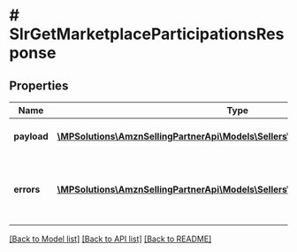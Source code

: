 # # SlrGetMarketplaceParticipationsResponse

## Properties

Name | Type | Description | Notes
------------ | ------------- | ------------- | -------------
**payload** | [**\MPSolutions\AmznSellingPartnerApi\Models\Sellers\SlrMarketplaceParticipation[]**](SlrMarketplaceParticipation.md) | List of marketplace participations. | [optional]
**errors** | [**\MPSolutions\AmznSellingPartnerApi\Models\Sellers\SlrError[]**](SlrError.md) | A list of error responses returned when a request is unsuccessful. | [optional]

[[Back to Model list]](../../README.md#models) [[Back to API list]](../../README.md#endpoints) [[Back to README]](../../README.md)
